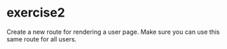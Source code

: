 # exercise2

Create a new route for rendering a user page.  Make sure you can use
this same route for all users.
